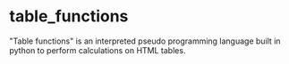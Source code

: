 # table_functions
"Table functions" is an interpreted pseudo programming language built in python to perform calculations on HTML tables.
